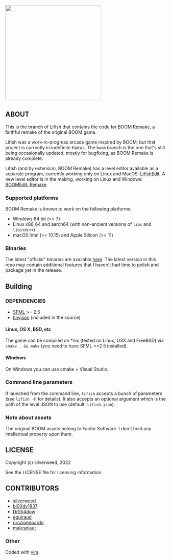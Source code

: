 <img src="https://silverweed.github.io/assets/img/boom/boom_screen1.png" style='height: 300px'/>

## ABOUT ##
This is the branch of Lifish that contains the code for [BOOM Remake](https://silverweed.github.io/boom), a faithful remake of the original BOOM game.

Lifish was a work-in-progress arcade game inspired by BOOM, but that project is currently in indefinite hiatus. The `boom` branch is the one that's still being occasionally updated, mostly for bugfixing, as BOOM Remake is already complete.

Lifish (and by extension, BOOM Remake) has a level editor available as a separate program, currently working only on Linux and MacOS: [LifishEdit](https://codeberg.org/silverweed/lifish-edit). A new level editor is in the making, working on Linux and Windows: [BOOMEdit: Remake](https://codeberg.org/silverweed/boom-edit-remake).

### Supported platforms ###
BOOM Remake is known to work on the following platforms:

* Windows 64 bit (>= 7)
* Linux x86_64 and aarch64 (with non-ancient versions of `libc` and `libstdc++`)
* macOS Intel (>= 10.15) and Apple Silicon (>= 11)

### Binaries ###
The latest "official" binaries are available [here](https://silverweed.github.io/boom/). The latest version in this repo may contain additional features that I haven't had time to polish and package yet in the release.

## Building ##

### DEPENDENCIES ###

* [SFML](https://github.com/SFML/SFML) >= 2.5
* [tinyjson](https://github.com/tiny-json/tinyjson) (included in the source)

#### Linux, OS X, BSD, etc ####
The game can be compiled on *nix (tested on Linux, OSX and FreeBSD) via `cmake . && make`
(you need to have SFML >=2.5 installed).

#### Windows ####
On Windows you can use cmake + Visual Studio.

### Command line parameters ###
If launched from the command line, `lifish` accepts a bunch of parameters (see `lifish -h` for details).
It also accepts an optional argument which is the path of the level JSON to use (default: `lifish.json`).

### Note about assets ###
The original BOOM assets belong to Factor Software. I don't hold any intellectual property upon them.

## LICENSE ##
Copyright (c) silverweed, 2022

See the LICENSE file for licensing information.

## CONTRIBUTORS ##
- [silverweed](https://github.com/silverweed)
- [bl00dy1837](https://github.com/bl00dy1837)
- [DrSh4dow](https://github.com/DrSh4dow)
- [eguiraud](https://github.com/eguiraud)
- [orazioedoardo](https://github.com/orazioedoardo)
- [malespiaut](https://github.com/malespiaut)

### Other ###

Coded with [vim](http://www.vim.org/).

